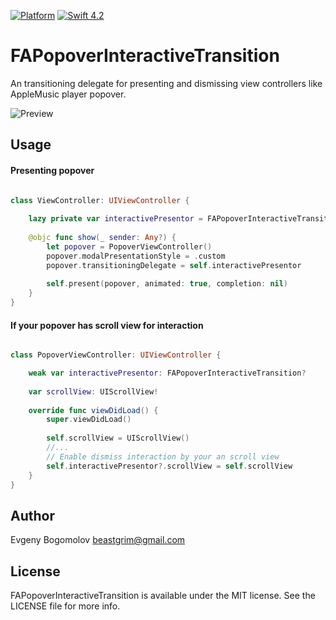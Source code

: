 [![Platform](https://img.shields.io/cocoapods/p/FloatingPanel.svg)](https://cocoapods.org/pods/FloatingPanel)
[![Swift 4.2](https://img.shields.io/badge/Swift-4.2-orange.svg?style=flat)](https://swift.org/)

#  FAPopoverInteractiveTransition

An transitioning delegate for presenting and dismissing view controllers like AppleMusic player popover.

![Preview](https://github.com/beastgrim/FAPopoverInteractiveTransition/raw/master/Resources/Preview.gif)


## Usage

#### Presenting popover

```swift

class ViewController: UIViewController {
    
    lazy private var interactivePresentor = FAPopoverInteractiveTransition()
    
    @objc func show(_ sender: Any?) {
        let popover = PopoverViewController()
        popover.modalPresentationStyle = .custom
        popover.transitioningDelegate = self.interactivePresentor
        
        self.present(popover, animated: true, completion: nil)
    }
}
```

#### If your popover has scroll view for interaction

```swift

class PopoverViewController: UIViewController {

    weak var interactivePresentor: FAPopoverInteractiveTransition?
    
    var scrollView: UIScrollView!
    
    override func viewDidLoad() {
        super.viewDidLoad()
        
        self.scrollView = UIScrollView()
        //...
        // Enable dismiss interaction by your an scroll view
        self.interactivePresentor?.scrollView = self.scrollView
    }
}
```

## Author

Evgeny Bogomolov <beastgrim@gmail.com>

## License

FAPopoverInteractiveTransition is available under the MIT license. See the LICENSE file for more info.
